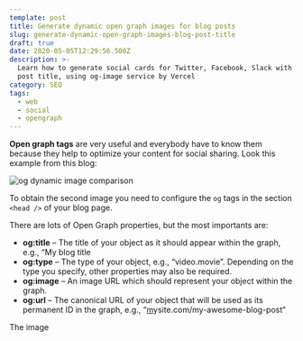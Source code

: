```yaml
---
template: post
title: Generate dynamic open graph images for blog posts
slug: generate-dynamic-open-graph-images-blog-post-title
draft: true
date: 2020-05-05T12:29:56.500Z
description: >-
  Learn how to generate social cards for Twitter, Facebook, Slack with the blog
  post title, using og-image service by Vercel
category: SEO
tags:
  - web
  - social
  - opengraph
---
```

**Open graph tags** are very useful and everybody have to know them because they help to optimize your content for social sharing. Look this example from this blog:

![og dynamic image comparison](/media/og-dynamic-image.png "og dynamic image")

To obtain the second image you need to configure the `og` tags in the section `<head />` of your blog page.

There are lots of Open Graph properties, but the most importants are:

* **og:title** – The title of your object as it should appear within the graph, e.g., “My blog title
* **og:type** – The type of your object, e.g., “video.movie”. Depending on the type you specify, other properties may also be required.
* **og:image** – An image URL which should represent your object within the graph.
* **og:url** – The canonical URL of your object that will be used as its permanent ID in the graph, e.g., “[m](http://www.imdb.com/title/tt0117500/)ysite.com/my-awesome-blog-post“

The image